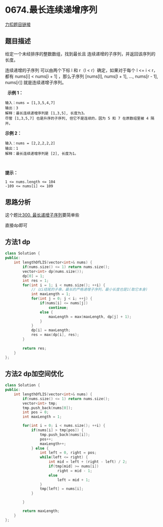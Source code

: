<p id="最长连续递增序列"></p>

# 0674.最长连续递增序列    

[力扣题目链接](https://leetcode-cn.com/problems/longest-continuous-increasing-subsequence/)   

## 题目描述  

给定一个未经排序的整数数组，找到最长且 连续递增的子序列，并返回该序列的长度。

连续递增的子序列 可以由两个下标 l 和 r（l < r）确定，如果对于每个 l <= i < r，都有 nums[i] < nums[i + 1] ，那么子序列 [nums[l], nums[l + 1], ..., nums[r - 1], nums[r]] 就是连续递增子序列。

 
**示例 1：**

    输入：nums = [1,3,5,4,7]
    输出：3
    解释：最长连续递增序列是 [1,3,5], 长度为3。
    尽管 [1,3,5,7] 也是升序的子序列, 但它不是连续的，因为 5 和 7 在原数组里被 4 隔开。 

**示例 2：**

    输入：nums = [2,2,2,2,2]
    输出：1
    解释：最长连续递增序列是 [2], 长度为1。
 

**提示：**

    1 <= nums.length <= 104
    -109 <= nums[i] <= 109


## 思路分析  

这个题比[300. 最长递增子序列](https://leetcode-cn.com/problems/longest-increasing-subsequence/)要简单些  

直接dp即可  

## 方法1 dp  

```cpp
class Solution {
public:
    int lengthOfLIS(vector<int>& nums) {
        if(nums.size() <= 1) return nums.size();
        vector<int> dp(nums.size());
        dp[0] = 1;
        int res = 1;
        for(int i = 1; i < nums.size(); ++i) {
            // 以i结尾的子串，最长的严格递增子序列，最小长度也是1(取它本身)
            int maxLength = 1;
            for(int j = 0; j < i; ++j) {
                if(nums[i] <= nums[j])
                    continue;
                else {
                    maxLength = max(maxLength, dp[j] + 1);
                }
            }
            dp[i] = maxLength;
            res = max(dp[i], res);
        }
    
        return res;
    }
};
```


## 方法2 dp加空间优化  


```cpp
class Solution {
public:
    int lengthOfLIS(vector<int>& nums) {
        if(nums.size() <= 1) return nums.size();
        vector<int> tmp;
        tmp.push_back(nums[0]);
        int pos = 0;
        int maxLength = 1;

        for(int i = 0; i < nums.size(); ++i) {
            if(nums[i] > tmp[pos]) {
                tmp.push_back(nums[i]);
                pos++;
                maxLength++;
            } else {
                int left = 0, right = pos;
                while(left <= right) {
                    int mid = left + (right - left) / 2;
                    if(tmp[mid] >= nums[i])
                        right = mid - 1;
                    else 
                        left = mid + 1;    
                }
                tmp[left] = nums[i];
            }

        }

        return maxLength;
    }
};
```





